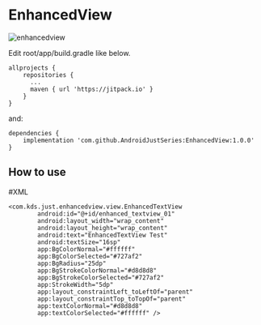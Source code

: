 # EnhancedView


![enhancedview](https://user-images.githubusercontent.com/5418274/74895205-691e7f80-53d4-11ea-94c8-da23602859ea.gif)

Edit root/app/build.gradle like below.
```
allprojects {
    repositories {
      ...
      maven { url 'https://jitpack.io' }
    }
}
```

and:
```
dependencies {
    implementation 'com.github.AndroidJustSeries:EnhancedView:1.0.0'
}
```
## How to use
#XML
```
<com.kds.just.enhancedview.view.EnhancedTextView
        android:id="@+id/enhanced_textview_01"
        android:layout_width="wrap_content"
        android:layout_height="wrap_content"
        android:text="EnhancedTextView Test"
        android:textSize="16sp"
        app:BgColorNormal="#ffffff"
        app:BgColorSelected="#727af2"
        app:BgRadius="25dp"
        app:BgStrokeColorNormal="#d8d8d8"
        app:BgStrokeColorSelected="#727af2"
        app:StrokeWidth="5dp"
        app:layout_constraintLeft_toLeftOf="parent"
        app:layout_constraintTop_toTopOf="parent"
        app:textColorNormal="#d8d8d8"
        app:textColorSelected="#ffffff" />
```

